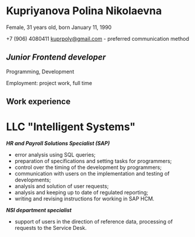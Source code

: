# Kupriyanova Polina Nikolaevna

Female, 31 years old, born January 11, 1990

+7 (906) 4080411
kuprpoly@gmail.com - preferred communication method

## _Junior Frontend developer_
Programming, Development

Employment: project work, full time

## Work experience

# LLC "Intelligent Systems"

***HR and Payroll Solutions Specialist (SAP)***
- error analysis using SQL queries;
- preparation of specifications and setting tasks for programmers;
- control over the timing of the development by programmers;
- communication with users on the implementation and testing of developments;
- analysis and solution of user requests;
- analysis and keeping up to date of regulated reporting;
- writing and revising instructions for working in SAP HCM.

***NSI department specialist***
- support of users in the direction of reference data, processing of requests to the Service Desk.